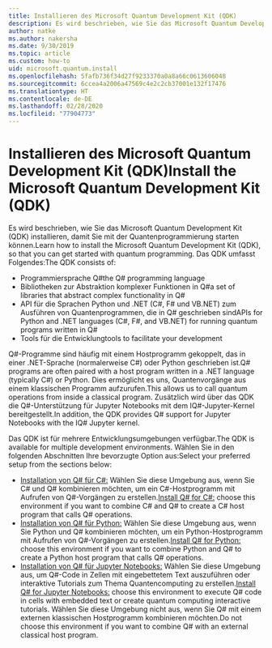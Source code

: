 ```yaml
---
title: Installieren des Microsoft Quantum Development Kit (QDK)
description: Es wird beschrieben, wie Sie das Microsoft Quantum Development Kit für C#-, Python- und Jupyter Notebook-Umgebungen installieren.
author: natke
ms.author: nakersha
ms.date: 9/30/2019
ms.topic: article
ms.custom: how-to
uid: microsoft.quantum.install
ms.openlocfilehash: 5fafb736f34d27f9233370a0a8a66c0613606048
ms.sourcegitcommit: 6ccea4a2006a47569c4e2c2cb37001e132f17476
ms.translationtype: HT
ms.contentlocale: de-DE
ms.lasthandoff: 02/28/2020
ms.locfileid: "77904773"
---
```

# <a name="install-the-microsoft-quantum-development-kit-qdk"></a><span data-ttu-id="5610b-103">Installieren des Microsoft Quantum Development Kit (QDK)</span><span class="sxs-lookup"><span data-stu-id="5610b-103">Install the Microsoft Quantum Development Kit (QDK)</span></span>

<span data-ttu-id="5610b-104">Es wird beschrieben, wie Sie das Microsoft Quantum Development Kit (QDK) installieren, damit Sie mit der Quantenprogrammierung starten können.</span><span class="sxs-lookup"><span data-stu-id="5610b-104">Learn how to install the Microsoft Quantum Development Kit (QDK), so that you can get started with quantum programming.</span></span> <span data-ttu-id="5610b-105">Das QDK umfasst Folgendes:</span><span class="sxs-lookup"><span data-stu-id="5610b-105">The QDK consists of:</span></span>

- <span data-ttu-id="5610b-106">Programmiersprache Q#</span><span class="sxs-lookup"><span data-stu-id="5610b-106">the Q# programming language</span></span>
- <span data-ttu-id="5610b-107">Bibliotheken zur Abstraktion komplexer Funktionen in Q#</span><span class="sxs-lookup"><span data-stu-id="5610b-107">a set of libraries that abstract complex functionality in Q#</span></span>
- <span data-ttu-id="5610b-108">API für die Sprachen Python und .NET (C#, F# und VB.NET) zum Ausführen von Quantenprogrammen, die in Q# geschrieben sind</span><span class="sxs-lookup"><span data-stu-id="5610b-108">APIs for Python and .NET languages (C#, F#, and VB.NET) for running quantum programs written in Q#</span></span>
- <span data-ttu-id="5610b-109">Tools für die Entwicklung</span><span class="sxs-lookup"><span data-stu-id="5610b-109">tools to facilitate your development</span></span>

<span data-ttu-id="5610b-110">Q#-Programme sind häufig mit einem Hostprogramm gekoppelt, das in einer .NET-Sprache (normalerweise C#) oder Python geschrieben ist.</span><span class="sxs-lookup"><span data-stu-id="5610b-110">Q# programs are often paired with a host program written in a .NET language (typically C#) or Python.</span></span> <span data-ttu-id="5610b-111">Dies ermöglicht es uns, Quantenvorgänge aus einem klassischen Programm aufzurufen.</span><span class="sxs-lookup"><span data-stu-id="5610b-111">This allows us to call quantum operations from inside a classical program.</span></span>
<span data-ttu-id="5610b-112">Zusätzlich wird über das QDK die Q#-Unterstützung für Jupyter Notebooks mit dem IQ#-Jupyter-Kernel bereitgestellt.</span><span class="sxs-lookup"><span data-stu-id="5610b-112">In addition, the QDK provides Q# support for Jupyter Notebooks with the IQ# Jupyter kernel.</span></span>

<span data-ttu-id="5610b-113">Das QDK ist für mehrere Entwicklungsumgebungen verfügbar.</span><span class="sxs-lookup"><span data-stu-id="5610b-113">The QDK is available for multiple development environments.</span></span> <span data-ttu-id="5610b-114">Wählen Sie in den folgenden Abschnitten Ihre bevorzugte Option aus:</span><span class="sxs-lookup"><span data-stu-id="5610b-114">Select your preferred setup from the sections below:</span></span>

- <span data-ttu-id="5610b-115">[Installation von Q# für C#:](xref:microsoft.quantum.install.cs) Wählen Sie diese Umgebung aus, wenn Sie C# und Q# kombinieren möchten, um ein C#-Hostprogramm mit Aufrufen von Q#-Vorgängen zu erstellen.</span><span class="sxs-lookup"><span data-stu-id="5610b-115">[Install Q# for C#:](xref:microsoft.quantum.install.cs) choose this environment if you want to combine C# and Q# to create a C# host program that calls Q# operations.</span></span>
- <span data-ttu-id="5610b-116">[Installation von Q# für Python:](xref:microsoft.quantum.install.python) Wählen Sie diese Umgebung aus, wenn Sie Python und Q# kombinieren möchten, um ein Python-Hostprogramm mit Aufrufen von Q#-Vorgängen zu erstellen.</span><span class="sxs-lookup"><span data-stu-id="5610b-116">[Install Q# for Python:](xref:microsoft.quantum.install.python) choose this environment if you want to combine Python and Q# to create a Python host program that calls Q# operations.</span></span>
- <span data-ttu-id="5610b-117">[Installation von Q# für Jupyter Notebooks:](xref:microsoft.quantum.install.jupyter) Wählen Sie diese Umgebung aus, um Q#-Code in Zellen mit eingebettetem Text auszuführen oder interaktive Tutorials zum Thema Quantencomputing zu erstellen.</span><span class="sxs-lookup"><span data-stu-id="5610b-117">[Install Q# for Jupyter Notebooks:](xref:microsoft.quantum.install.jupyter) choose this environment to execute Q# code in cells with embedded text or create quantum computing interactive tutorials.</span></span> <span data-ttu-id="5610b-118">Wählen Sie diese Umgebung nicht aus, wenn Sie Q# mit einem externen klassischen Hostprogramm kombinieren möchten.</span><span class="sxs-lookup"><span data-stu-id="5610b-118">Do not choose this environment if you want to combine Q# with an external classical host program.</span></span>
